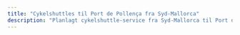 ```yaml
---
title: "Cykelshuttles til Port de Pollença fra Syd-Mallorca"
description: "Planlagt cykelshuttle-service fra Syd-Mallorca til Port de Pollença. Cykl Tramuntana én vej, shuttle tilbage."
---
```


<!-- Content will be added later -->
